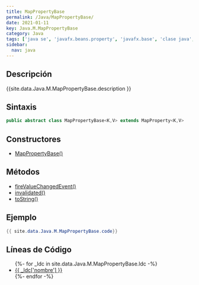 ```yaml
---
title: MapPropertyBase
permalink: /Java/MapPropertyBase/
date: 2021-01-11
key: Java.M.MapPropertyBase
category: Java
tags: ['java se', 'javafx.beans.property', 'javafx.base', 'clase java', 'JavaFX 2.1']
sidebar: 
  nav: java
---
```


## Descripción
{{site.data.Java.M.MapPropertyBase.description }}

## Sintaxis
~~~java
public abstract class MapPropertyBase<K,V> extends MapProperty<K,V>
~~~

## Constructores
* [MapPropertyBase()](/Java/MapPropertyBase/MapPropertyBase/)

## Métodos
* [fireValueChangedEvent()](/Java/MapPropertyBase/fireValueChangedEvent)
* [invalidated()](/Java/MapPropertyBase/invalidated)
* [toString()](/Java/MapPropertyBase/toString)

## Ejemplo
~~~java
{{ site.data.Java.M.MapPropertyBase.code}}
~~~

## Líneas de Código
<ul>
{%- for _ldc in site.data.Java.M.MapPropertyBase.ldc -%}
   <li>
       <a href="{{_ldc['url'] }}">{{ _ldc['nombre'] }}</a>
   </li>
{%- endfor -%}
</ul>

